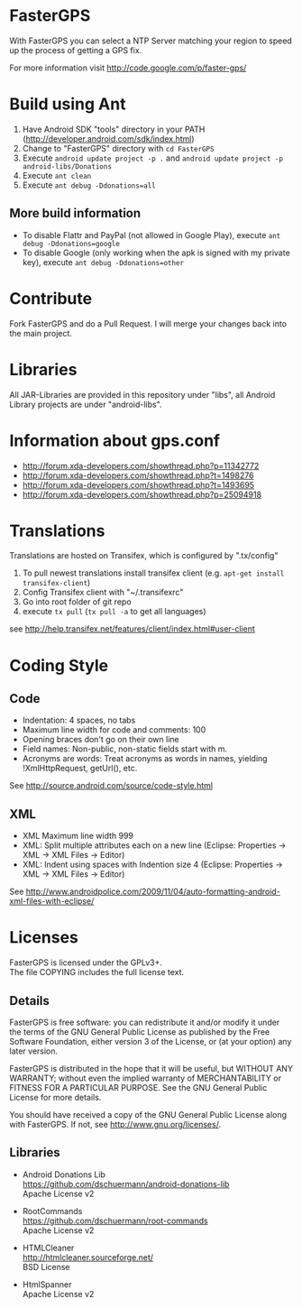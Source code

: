 # FasterGPS

With FasterGPS you can select a NTP Server matching your region to speed up the process of getting a GPS fix.

For more information visit http://code.google.com/p/faster-gps/

# Build using Ant

1. Have Android SDK "tools" directory in your PATH (http://developer.android.com/sdk/index.html)
2. Change to "FasterGPS" directory with ``cd FasterGPS``
3. Execute ``android update project -p .`` and ``android update project -p android-libs/Donations``
4. Execute ``ant clean``
5. Execute ``ant debug -Ddonations=all``

## More build information

* To disable Flattr and PayPal (not allowed in Google Play), execute ``ant debug -Ddonations=google``
* To disable Google (only working when the apk is signed with my private key), execute ``ant debug -Ddonations=other``

# Contribute

Fork FasterGPS and do a Pull Request. I will merge your changes back into the main project.

# Libraries

All JAR-Libraries are provided in this repository under "libs", all Android Library projects are under "android-libs".

# Information about gps.conf

* http://forum.xda-developers.com/showthread.php?p=11342772
* http://forum.xda-developers.com/showthread.php?t=1498276
* http://forum.xda-developers.com/showthread.php?t=1493695
* http://forum.xda-developers.com/showthread.php?p=25094918

# Translations

Translations are hosted on Transifex, which is configured by ".tx/config"

1. To pull newest translations install transifex client (e.g. ``apt-get install transifex-client``)
2. Config Transifex client with "~/.transifexrc"
3. Go into root folder of git repo
4. execute ```tx pull``` (```tx pull -a``` to get all languages)

see http://help.transifex.net/features/client/index.html#user-client

# Coding Style

## Code
* Indentation: 4 spaces, no tabs
* Maximum line width for code and comments: 100
* Opening braces don't go on their own line
* Field names: Non-public, non-static fields start with m.
* Acronyms are words: Treat acronyms as words in names, yielding !XmlHttpRequest, getUrl(), etc.

See http://source.android.com/source/code-style.html

## XML
* XML Maximum line width 999
* XML: Split multiple attributes each on a new line (Eclipse: Properties -> XML -> XML Files -> Editor)
* XML: Indent using spaces with Indention size 4 (Eclipse: Properties -> XML -> XML Files -> Editor)

See http://www.androidpolice.com/2009/11/04/auto-formatting-android-xml-files-with-eclipse/

# Licenses
FasterGPS is licensed under the GPLv3+.  
The file COPYING includes the full license text.

## Details
FasterGPS is free software: you can redistribute it and/or modify
it under the terms of the GNU General Public License as published by
the Free Software Foundation, either version 3 of the License, or
(at your option) any later version.

FasterGPS is distributed in the hope that it will be useful,
but WITHOUT ANY WARRANTY; without even the implied warranty of
MERCHANTABILITY or FITNESS FOR A PARTICULAR PURPOSE.  See the
GNU General Public License for more details.

You should have received a copy of the GNU General Public License
along with FasterGPS.  If not, see <http://www.gnu.org/licenses/>.

## Libraries
* Android Donations Lib  
  https://github.com/dschuermann/android-donations-lib  
  Apache License v2

* RootCommands  
  https://github.com/dschuermann/root-commands  
  Apache License v2

* HTMLCleaner  
  http://htmlcleaner.sourceforge.net/  
  BSD License

* HtmlSpanner  
  Apache License v2